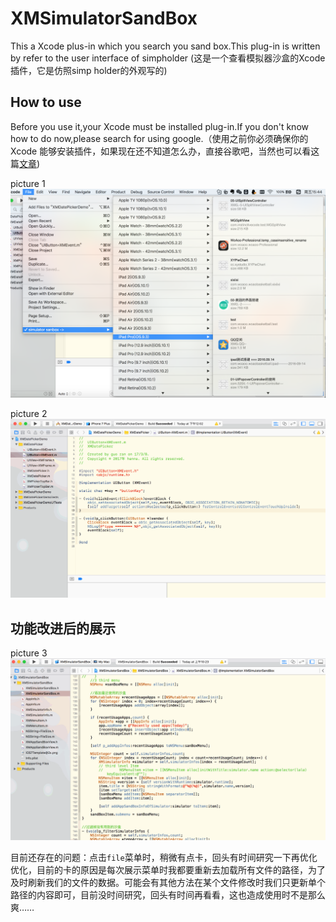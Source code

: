 # XMSimulatorSandBox
This a Xcode plus-in which you search you sand box.This plug-in is written  by refer to the user interface of simpholder (这是一个查看模拟器沙盒的Xcode 插件，它是仿照simp holder的外观写的)
## How to use
Before you use it,your Xcode must be installed plug-in.If you don't know how to do now,please search for using google.（使用之前你必须确保你的Xcode 能够安装插件，如果现在还不知道怎么办，直接谷歌吧，当然也可以看这篇[文章](http://www.cocoachina.com/ios/20161207/18313.html))

picture 1
![image](https://github.com/DreamOfXM/XMSimulatorSandBox/blob/master/pic/1.png)

picture 2![image](https://github.com/DreamOfXM/XMSimulatorSandBox/blob/master/pic/2.gif)

## 功能改进后的展示
picture 3![image](https://github.com/DreamOfXM/XMSimulatorSandBox/blob/master/pic/3.gif)

目前还存在的问题：点击`file`菜单时，稍微有点卡，回头有时间研究一下再优化优化，目前的卡的原因是每次展示菜单时我都要重新去加载所有文件的路径，为了及时刷新我们的文件的数据。可能会有其他方法在某个文件修改时我们只更新单个路径的内容即可，目前没时间研究，回头有时间再看看，这也造成使用时不是那么爽……

